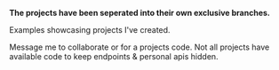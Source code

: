 
**The projects have been seperated into their own exclusive branches.**

Examples showcasing projects I've created.

Message me to collaborate or for a projects code. Not all projects have available code to keep endpoints & personal apis hidden.

